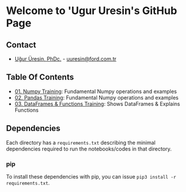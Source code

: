 # Welcome to 'Ugur Uresin's GitHub Page 
## Contact
* [Uğur Üresin, PhDc.](https://github.com/ugururesin) - [uuresin@ford.com.tr](mailto:uuresin@ford.com.tr)

## Table Of Contents

* [01. Numpy Training](https://github.com/ugururesin/Python_Training/blob/master/01_NumPy.ipynb): Fundamental Numpy operations and examples
* [02. Pandas Training](https://github.com/ugururesin/Python_Training/blob/master/02_Pandas.ipynb): Fundamental Numpy operations and examples
* [03. DataFrames & Functions Training](https://github.com/ugururesin/Python_Training/blob/master/03_DataFrames_and_Functions.ipynb): Shows DataFrames & Explains Functions

## Dependencies

Each directory has a `requirements.txt` describing the minimal dependencies required to run the notebooks/codes in that directory.

### pip
To install these dependencies with pip, you can issue `pip3 install -r requirements.txt`.